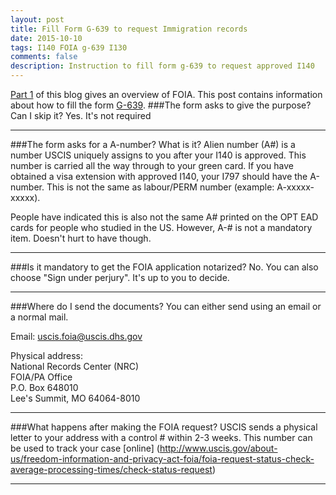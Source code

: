 ```yaml
---
layout: post
title: Fill Form G-639 to request Immigration records
date: 2015-10-10
tags: I140 FOIA g-639 I130
comments: false
description: Instruction to fill form g-639 to request approved I140
---
```

[Part 1](http://greenmirage.com/posts/request-i140-via-foia/) of this blog gives an overview of FOIA.
This post contains information about how to fill the form [G-639](http://www.uscis.gov/sites/default/files/files/form/g-639.pdf).
###The form asks to give the purpose? Can I skip it?
Yes. It's not required
* * *
###The form asks for a A-number? What is it?
Alien number (A#) is a number USCIS uniquely assigns to you after your I140 is approved. This number is carried all the way through
 to your green card. If you have obtained a visa extension with approved I140, your I797 should have the A-number.
 This is not the same as labour/PERM number (example: A-xxxxx-xxxxx).

 People have indicated this is also not the same A# printed on the OPT EAD cards for people who studied in the US.
 However, A-# is not a mandatory item. Doesn't hurt to have though.
* * *
###Is it mandatory to get the FOIA application notarized?
No. You can also choose "Sign under perjury". It's up to you to decide.
* * *
###Where do I send the documents?
You can either send using an email or a normal mail.

Email:
uscis.foia@uscis.dhs.gov

Physical address:</br>
National Records Center (NRC)</br>
FOIA/PA Office</br>
P.O. Box 648010</br>
Lee's Summit, MO 64064-8010</br>
* * *
###What happens after making the FOIA request?
USCIS sends a physical letter to your address with a control # within 2-3 weeks. This number can be used to track your case [online]
(http://www.uscis.gov/about-us/freedom-information-and-privacy-act-foia/foia-request-status-check-average-processing-times/check-status-request)

* * *
